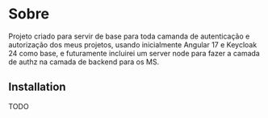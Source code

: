 # Sobre

Projeto criado para servir de base para toda camanda de autenticação e autorização dos meus projetos, usando inicialmente Angular 17 e Keycloak 24 como base, e futuramente incluirei um server node para fazer a camada de authz na camada de backend para os MS.

## Installation

TODO